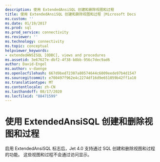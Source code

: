 ```yaml
---
description: 使用 ExtendedAnsiSQL 创建和删除视图和过程
title: 使用 ExtendedAnsiSQL 创建和删除视图和过程 |Microsoft Docs
ms.custom: ''
ms.date: 01/19/2017
ms.prod: sql
ms.prod_service: connectivity
ms.reviewer: ''
ms.technology: connectivity
ms.topic: conceptual
helpviewer_keywords:
- extendedANSISQL [ODBC], views and procedures
ms.assetid: 3e67627e-dbf2-4f38-b8bb-956c7dec9ad6
author: David-Engel
ms.author: v-daenge
ms.openlocfilehash: 667d9bed72307a80574644c6009eede97b4d1547
ms.sourcegitcommit: e700497f962e4c2274df16d9e651059b42ff1a10
ms.translationtype: MT
ms.contentlocale: zh-CN
ms.lasthandoff: 08/17/2020
ms.locfileid: "88471599"
---
```

# <a name="creating-and-dropping-views-and-procedures-using-extendedansisql"></a>使用 ExtendedAnsiSQL 创建和删除视图和过程
启用 ExtendedAnsiSQL 标志后，Jet 4.0 支持通过 SQL 创建和删除视图和过程的功能。 这些视图和过程不会通过访问显示。
